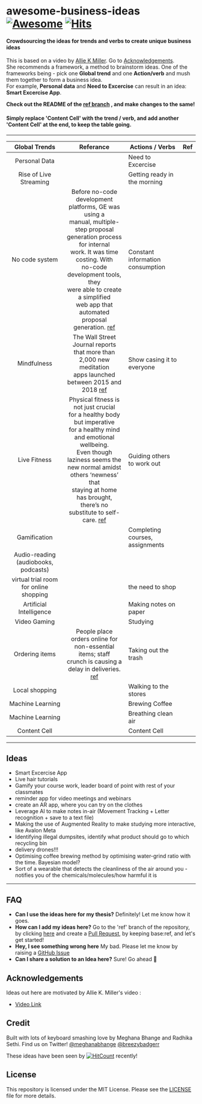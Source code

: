 # awesome-business-ideas [![Awesome](https://awesome.re/badge.svg)](https://awesome.re) [![Hits](https://hits.seeyoufarm.com/api/count/incr/badge.svg?url=https%3A%2F%2Fgithub.com%2Fradhikasethi2011%2Fawesome-business-ideas&count_bg=%2379C83D&title_bg=%23555555&icon=&icon_color=%23E7E7E7&title=hits&edge_flat=false)](https://hits.seeyoufarm.com)
#### Crowdsourcing the ideas for trends and verbs to create unique business ideas ####
This is based on a video by [Allie K Miller](https://www.linkedin.com/in/alliekmiller/ "Allie K Miller"). Go to [Acknowledgements](#Acknowledgements).
</br>
She recommends a framework, a method to brainstorm ideas. One of the frameworks being - pick one __Global trend__ and one __Action/verb__ and mush them together to form a business idea. 
</br>
For example, __Personal data__ and __Need to Excercise__ can result in an idea: __Smart Excercise App__. </br>

__Check out the README of the [ref branch](https://github.com/radhikasethi2011/awesome-business-ideas/blob/ref/README.md/ "ref branch") , and make changes to the same!__ </br>


#### Simply replace 'Content Cell' with the trend / verb, and add another 'Content Cell' at the end, to keep the table going. ####
 ---


| Global Trends 	| Referance 	| Actions / Verbs 	| Ref 	|
|:--------------------------------------:	|:---------------------------------------------------------------------------------------------------------------------------------------------------------------------------------------------------------------------------------:	|----------------------------------	|-----	|
| Personal Data 	|  	| Need to Excercise 	|  	|
| Rise of Live Streaming 	|  	| Getting ready in the morning 	|  	|
| No code system 	|Before no-code development <br>platforms, GE was using a<br> manual, multiple-step proposal<br> generation process for internal<br> work. It was time costing. With<br> no-code development tools, they<br> were able to create a simplified<br> web app that automated proposal generation. [ref](https://kissflow.com/rad/no-code/no-code-overview/#:~:text=A%20no%2Dcode%20platform%20is,coding%20knowledge%20to%20create%20apps.)   	| Constant information consumption 	|  	|
| Mindfulness 	| The Wall Street Journal reports<br>that more than 2,000 new meditation <br>apps launched between 2015 and 2018 [ref](https://www.wsj.com/articles/headspace-vs-calm-the-meditation-battle-thats-anything-but-zen-11544889606) 	| Show casing it to everyone 	|  	|
| Live Fitness 	| Physical fitness is not just crucial </br>for a healthy body but imperative</br> for a healthy mind and emotional wellbeing.</br> Even though laziness seems the</br> new normal amidst others ‘newness’ that</br> staying at home has brought,</br> there’s no substitute to self-care. [ref](https://www.hindustantimes.com/more-lifestyle/quarantine-workout-lockdown-exercises-to-keep-you-fit-focused-and-sane/story-oHykB6bSsWiDf0jOhoRsdI.html/ "ref") 	| Guiding others to work out 	|  	|
| Gamification 	|  	| Completing courses, assignments 	|  	|
| Audio-reading (audiobooks, podcasts) 	|  	|  	|  	|
| virtual trial room for online shopping 	|  	| the need to shop 	|  	|
| Artificial Intelligence 	|  	| Making notes on paper 	|  	|
| Video Gaming 	|  	| Studying 	|  	|
| Ordering items | People place orders online for</br> non-essential items; staff</br> crunch is causing a delay in deliveries. [ref](https://timesofindia.indiatimes.com/india/lockdown-3-0-people-place-orders-online-for-non-essential-items-staff-crunch-may-delay-deliveries/articleshow/75541154.cms/ "ref") | Taking out the trash |  |
| Local shopping |  | Walking to the stores |  |  
| Machine Learning |   | Brewing Coffee |  |
| Machine Learning |  | Breathing clean air |  | 
| Content Cell 	|  	| Content Cell 	|  	|

---

Ideas               
---------------------
* Smart Excercise App
* Live hair tutorials 
* Gamify your course work, leader board of point with rest of your classmates
* reminder app for video meetings and webinars
* create an AR app, where you can try on the clothes
* Leverage AI to make notes in-air (Movement Tracking + Letter recognition + save to a text file)
* Making the use of Augmented Reality to make studying more interactive, like Avalon Meta
* Identifying illegal dumpsites, identify what product should go to which recycling bin
* delivery drones!!!
* Optimising coffee brewing method by optimising water-grind ratio with the time. Bayesian model?
* Sort of a wearable that detects the cleanliness of the air around you - notifies you of the chemicals/molecules/how harmful it is 
---
 FAQ 
 --------------------
 * **Can I use the ideas here for my thesis?** Definitely! Let me know how it goes. 
 * **How can I add my ideas here?** Go to the 'ref' branch of the repository, by clicking [here](https://github.com/radhikasethi2011/awesome-business-ideas/tree/ref "Here") and create a [Pull Request](https://github.com/radhikasethi2011/awesome-business-ideas/pulls "Pull Request"), by keeping base:ref,  and let's get started!
 * **Hey, I see something wrong here** My bad. Please let me know by raising a [GitHub Issue](https://github.com/radhikasethi2011/awesome-business-ideas/issues "GitHub Issue") 
 * **Can I share a solution to an Idea here?** Sure! Go ahead :muscle:



Acknowledgements
---------------------

Ideas out here are motivated by Allie K. Miller's video : 
* [Video Link](https://www.linkedin.com/posts/alliekmiller_entrepreneurship-business-ugcPost-6668187105555951616-LGhO "Video Link")


Credit
---------------------

Built with lots of keyboard smashing love by Meghana Bhange and Radhika Sethi. Find us on Twitter! [@meghanabhange](https://twitter.com/_aspiringcat "@meghanabhange") [@breezybadgerr](https://twitter.com/breezybadgerr "@breezybadgerr") 

These ideas have been seen by [![HitCount](http://hits.dwyl.com/radhikasethi2011/awesome-business-ideas.svg)](http://hits.dwyl.com/radhikasethi2011/awesome-business-ideas) recently!


License
--------------------

This repository is licensed under the MIT License. Please see the [LICENSE](https://github.com/radhikasethi2011/awesome-business-ideas/blob/master/LICENSE "LICENSE")  file for more details.



